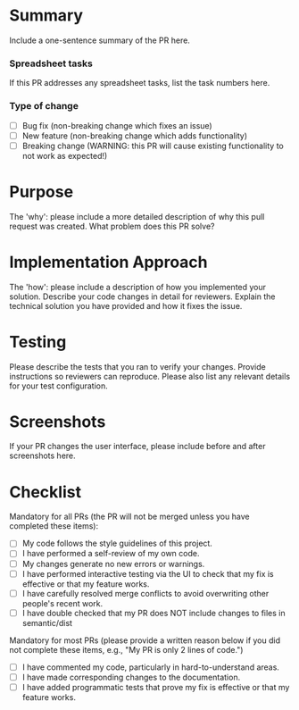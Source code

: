 # Summary

Include a one-sentence summary of the PR here.

### Spreadsheet tasks

If this PR addresses any spreadsheet tasks, list the task numbers here.

### Type of change

- [ ] Bug fix (non-breaking change which fixes an issue)
- [ ] New feature (non-breaking change which adds functionality)
- [ ] Breaking change (WARNING: this PR will cause existing functionality to not work as expected!)

# Purpose

The 'why': please include a more detailed description of why this pull request
was created. What problem does this PR solve?

# Implementation Approach

The 'how': please include a description of how you implemented your solution.
Describe your code changes in detail for reviewers. Explain the technical
solution you have provided and how it fixes the issue.

# Testing

Please describe the tests that you ran to verify your changes.
Provide instructions so reviewers can reproduce.
Please also list any relevant details for your test configuration.

# Screenshots

If your PR changes the user interface, please include before and after screenshots here.

# Checklist

Mandatory for all PRs (the PR will not be merged unless you have completed these items):
- [ ] My code follows the style guidelines of this project.
- [ ] I have performed a self-review of my own code.
- [ ] My changes generate no new errors or warnings.
- [ ] I have performed interactive testing via the UI to check that my fix is effective or that my feature works.
- [ ] I have carefully resolved merge conflicts to avoid overwriting other people's recent work.
- [ ] I have double checked that my PR does NOT include changes to files in semantic/dist

Mandatory for most PRs (please provide a written reason below if you did not complete these items, e.g., "My PR is only 2 lines of code.")
- [ ] I have commented my code, particularly in hard-to-understand areas.
- [ ] I have made corresponding changes to the documentation.
- [ ] I have added programmatic tests that prove my fix is effective or that my feature works.
